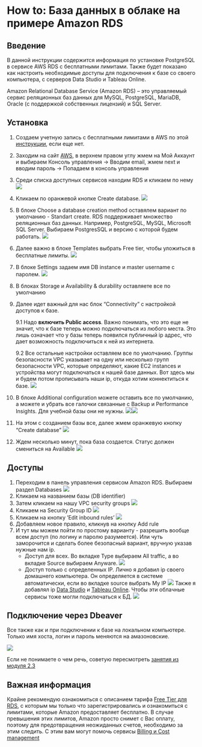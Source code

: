 # How to: База данных в облаке на примере Amazon RDS

## Введение

В данной инструкции содержится информация по установке PostgreSQL в сервисе AWS RDS с бесплатными лимитами. Также будет показано как настроить необходимые доступы для подключения к базе со своего компьютера, с серверов Data Studio и Tableau Online. 

Amazon Relational Database Service (Amazon RDS) – это управляемый сервис реляционных баз данных для MySQL, PostgreSQL, MariaDB, Oracle (с поддержкой собственных лицензий) и SQL Server.


## Установка


1. Создаем учетную запись с бесплатными лимитами в AWS по этой [инструкции](https://github.com/Data-Learn/data-engineering/blob/master/how-to/How%20to%20create%20AWS%20Account.md), если еще нет.
2. Заходим на сайт [AWS](https://aws.amazon.com/), в верхнем правом углу жмем на Мой Аккаунт и выбираем Консоль управления -> Вводим email, жмем next и вводим пароль -> Попадаем в консоль управления
3. Среди списка доступных сервисов находим RDS и кликаем по нему  ![](img/how_to_amazon_rds/1.png) 

4. Кликаем по оранжевой кнопке Create database. ![](img/how_to_amazon_rds/2.png)

5. В блоке Choose a database creation method оставялем вариант по умолчанию - Standart create.
RDS поддерживает множество реляционных баз данных. Например, PostgreSQL, MySQL, Microsoft SQL Server. Выбираем PostgresSQL и версию с которой будем работать. ![](img/how_to_amazon_rds/3.png)

6. Далее важно в блоке Templates выбрать Free tier, чтобы уложиться в бесплатные лимиты. ![](img/how_to_amazon_rds/4.png)
7. В блоке Settings задаем имя DB instance и master username с паролем. ![](img/how_to_amazon_rds/5.png)
8. В блоках Storage и Availability & durability оставляете все по умолчанию
9. Далее идет важный для нас блок “Connectivity” с настройкой доступов к базе.

	9.1 Надо **включить Public access**. Важно понимать, что это еще не значит, что к базе теперь можно подключаться из любого места. Это лишь означает что у базы теперь появился публичный ip адрес, что дает возможность подключиться к ней из интернета.
	
	9.2 Все остальные настройки оставляем все по умолчанию. Группы безопасности VPC указывает на одну или несколько групп безопасности VPC, которые определяют, какие EC2 instances и устройства могут подключаться к нашей базе данных. Вот здесь мы и будем потом прописывать наши ip, откуда хотим коннектиться к базе. ![](img/how_to_amazon_rds/6.png)
	
10. В блоке Additional configuration можете оставить все по умолчанию, а можете и убрать все галочки связанные с Backup и Performance Insights. Для учебной базы они не нужны. ![](img/how_to_amazon_rds/7.png)![](img/how_to_amazon_rds/8.jpg)
11. На этом с созданием базы все, далее жмем оранжевую кнопку “Create database” ![](img/how_to_amazon_rds/9.png)
12. Ждем несколько минут, пока база создается. Статус должен смениться на Available ![](img/how_to_amazon_rds/10.png)

## Доступы

1. Переходим в панель управления сервисом Amazon RDS. Выбираем раздел Databases ![](img/how_to_amazon_rds/11.jpg)
2. Кликаем на названием базы (DB identifier)
3. Затем кликаем на нашу VPC security groups  ![](img/how_to_amazon_rds/12.png)
4. Кликаем на Security Group ID ![](img/how_to_amazon_rds/13.png)
5. Кликаем на кнопку ’Edit inbound rules’ ![](img/how_to_amazon_rds/14.png)
6. Добавляем новое правило, кликнув на кнопку Add rule
7. И тут мы можем пойти по простому варианту - разрешить вообще всем доступ (по логину и паролю разумеется). Или чуть заморочится и сделать более безопасный вариант, вручную указав нужные нам ip.
	* Доступ для всех. Во вкладке Type выбираем All traffic, а во вкладке Source выбираем Anyware.
	![](img/how_to_amazon_rds/15.png)
	* Доступ только с определенных IP. Лично я добавил ip своего домашнего компьютера.
Он определяется в системе автоматически, если во вкладке source выбрать My IP   ![](img/how_to_amazon_rds/16.png)
Также я добавлял ip [Data Studio](https://support.google.com/datastudio/answer/7288010?hl=en) и  [Tableau Online](https://help.tableau.com/current/pro/desktop/en-us/publish_tableau_online_ip_authorization.htm). Чтобы эти облачные сервисы тоже могли подключаться к БД. 
![](img/how_to_amazon_rds/17.png)

## Подключение через Dbeaver

Все также как и при подключении к базе на локальном компьютере.
Только имя хоста, логин и пароль меняются на амазоновские.


![](img/how_to_amazon_rds/18.jpg)

Если не понимаете о чем речь, советую пересмотреть [занятия из модуля 2.3](https://github.com/Data-Learn/data-engineering/blob/master/DE-101%20Modules/Module02/DE%20-%20101%20Module02.md#23-%D0%BF%D0%BE%D0%B4%D0%BA%D0%BB%D1%8E%D1%87%D0%B5%D0%BD%D0%B8%D0%B5-%D0%BA-%D0%B1%D0%B0%D0%B7%D0%B0%D0%BC-%D0%B4%D0%B0%D0%BD%D0%BD%D1%8B%D1%85-%D0%B8-sql)


## Важная информация 

Крайне рекомендую ознакомиться с описанием тарифа [Free Tier для RDS](https://aws.amazon.com/ru/rds/free/), с которым мы только что зарегистрировались и ознакомиться с лимитами, которые Amazon предоставляет бесплатно. В случае превышения этих лимитов, Amazon просто снимет с Вас оплату, поэтому для предотвращения неожиданных счетов, необходимо за этим следить. С этим вам могут помочь сервисы [Billing и Cost management](https://docs.aws.amazon.com/awsaccountbilling/latest/aboutv2/billing-what-is.html)




